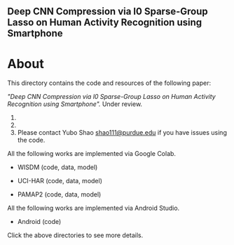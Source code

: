 ## Deep CNN Compression via l0 Sparse-Group Lasso on Human Activity Recognition using Smartphone 

# About
This directory contains the code and resources of the following paper:

*"Deep CNN Compression via l0 Sparse-Group Lasso on Human Activity Recognition using Smartphone".* Under review.

1.
2.
3. Please contact Yubo Shao shao111@purdue.edu if you have issues using the code.

All the following works are implemented via Google Colab.

- WISDM (code, data, model)

- UCI-HAR (code, data, model)

- PAMAP2 (code, data, model)

All the following works are implemented via Android Studio.

- Android (code)

Click the above directories to see more details.
